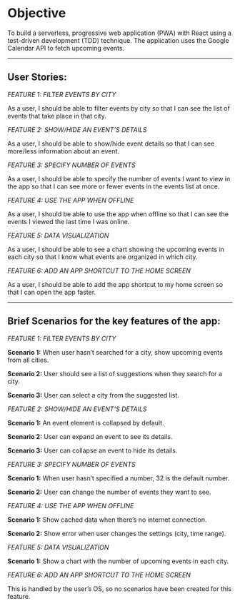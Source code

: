 # Objective
To build a serverless, progressive web application (PWA) with React using a test-driven development (TDD) technique. The application uses the Google Calendar API to fetch upcoming events.


___

## User Stories:

*FEATURE 1: FILTER EVENTS BY CITY*

As a user, I should be able to filter events by city so that I can see the list of events that take place in that city.

*FEATURE 2: SHOW/HIDE AN EVENT’S DETAILS*

As a user, I should be able to show/hide event details so that I can see more/less information about an event.

*FEATURE 3: SPECIFY NUMBER OF EVENTS*

As a user, I should be able to specify the number of events I want to view in the app so that I can see more or fewer events in the events list at once.

*FEATURE 4: USE THE APP WHEN OFFLINE*

As a user, I should be able to use the app when offline so that I can see the events I viewed the last time I was online.

*FEATURE 5: DATA VISUALIZATION*

As a user, I should be able to see a chart showing the upcoming events in each city so that I know what events are organized in which city.

*FEATURE 6: ADD AN APP SHORTCUT TO THE HOME SCREEN*

As a user, I should be able to add the app shortcut to my home screen so that I can open the app faster.

___

## Brief Scenarios for the key features of the app:

*FEATURE 1: FILTER EVENTS BY CITY*

**Scenario 1:** When user hasn’t searched for a city, show upcoming events from all cities.

**Scenario 2:** User should see a list of suggestions when they search for a city.

**Scenario 3:** User can select a city from the suggested list.

*FEATURE 2: SHOW/HIDE AN EVENT’S DETAILS*

**Scenario 1:** An event element is collapsed by default.

**Scenario 2:** User can expand an event to see its details.

**Scenario 3:** User can collapse an event to hide its details.

*FEATURE 3: SPECIFY NUMBER OF EVENTS*

**Scenario 1:** When user hasn’t specified a number, 32 is the default number.

**Scenario 2:** User can change the number of events they want to see.

*FEATURE 4: USE THE APP WHEN OFFLINE*

**Scenario 1:** Show cached data when there’s no internet connection.

**Scenario 2:** Show error when user changes the settings (city, time range).

*FEATURE 5: DATA VISUALIZATION*

**Scenario 1:** Show a chart with the number of upcoming events in each city.

*FEATURE 6: ADD AN APP SHORTCUT TO THE HOME SCREEN*

This is handled by the user’s OS, so no scenarios have been created for this feature.
